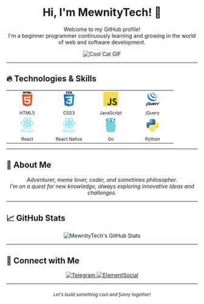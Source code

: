 <div align="center">
  <h1>Hi, I'm MewnityTech! 👾</h1>
  <p>
    Welcome to my GitHub profile!<br>
    I'm a beginner programmer continuously learning and growing in the world of web and software development.
  </p>
  <img src="https://media.giphy.com/media/JIX9t2j0ZTN9S/giphy.gif" alt="Cool Cat GIF" width="400"/>
</div>

---

## 🔥 Technologies & Skills

<div align="center">
  <table>
    <tr>
      <td align="center" width="96">
        <img src="https://raw.githubusercontent.com/devicons/devicon/master/icons/html5/html5-original-wordmark.svg" width="40" alt="HTML5"/><br><sub>HTML5</sub>
      </td>
      <td align="center" width="96">
        <img src="https://raw.githubusercontent.com/devicons/devicon/master/icons/css3/css3-original-wordmark.svg" width="40" alt="CSS3"/><br><sub>CSS3</sub>
      </td>
      <td align="center" width="96">
        <img src="https://raw.githubusercontent.com/devicons/devicon/master/icons/javascript/javascript-original.svg" width="40" alt="JavaScript"/><br><sub>JavaScript</sub>
      </td>
      <td align="center" width="96">
        <img src="https://raw.githubusercontent.com/devicons/devicon/master/icons/jquery/jquery-original-wordmark.svg" width="40" alt="jQuery"/><br><sub>jQuery</sub>
      </td>
    </tr>
    <tr>
      <td align="center" width="96">
        <img src="https://raw.githubusercontent.com/devicons/devicon/master/icons/react/react-original-wordmark.svg" width="40" alt="React"/><br><sub>React</sub>
      </td>
      <td align="center" width="96">
        <!-- Using same icon for React Native -->
        <img src="https://raw.githubusercontent.com/devicons/devicon/master/icons/react/react-original-wordmark.svg" width="40" alt="React Native"/><br><sub>React Native</sub>
      </td>
      <td align="center" width="96">
        <img src="https://raw.githubusercontent.com/devicons/devicon/master/icons/go/go-original.svg" width="40" alt="Go"/><br><sub>Go</sub>
      </td>
      <td align="center" width="96">
        <img src="https://raw.githubusercontent.com/devicons/devicon/master/icons/python/python-original.svg" width="40" alt="Python"/><br><sub>Python</sub>
      </td>
    </tr>
  </table>
</div>

---

## 🚀 About Me

<div align="center">
  <em>
    Adventurer, meme lover, coder, and sometimes philosopher.<br>
    I'm on a quest for new knowledge, always exploring innovative ideas and challenges.
  </em>
</div>

---

## 📈 GitHub Stats

<div align="center">
  <img src="https://github-readme-stats.vercel.app/api?username=MewnityTech&show_icons=true&theme=radical" alt="MewnityTech's GitHub Stats" />
</div>

---

## 🤝 Connect with Me

<div align="center">
  <a href="https://t.me/mewntech" target="_blank">
    <img src="https://img.shields.io/badge/Telegram-26A5E4?style=for-the-badge&logo=telegram&logoColor=white" alt="Telegram">
  </a>
  <a href="https://elemsocial.com/e/mewnity" target="_blank">
    <img src="https://img.shields.io/badge/ElementSocial-008000?style=for-the-badge&logo=element&logoColor=white" alt="ElementSocial">
  </a>
</div>

---

<div align="center">
  <sub>
    <i>Let's build something cool and funny together!</i>
  </sub>
</div>

